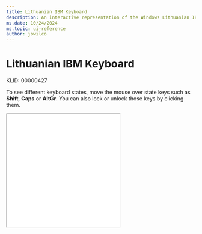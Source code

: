 ```yaml
---
title: Lithuanian IBM Keyboard
description: An interactive representation of the Windows Lithuanian IBM keyboard. To see different keyboard states, click or move the mouse over the state keys.
ms.date: 10/24/2024
ms.topic: ui-reference
author: jowilco
---
```


# Lithuanian IBM Keyboard

KLID: 00000427

To see different keyboard states, move the mouse over state keys such as **Shift**, **Caps** or **AltGr**. You can also lock or unlock those keys by clicking them.

<iframe src="kbdlt.html" height="300"></iframe>
